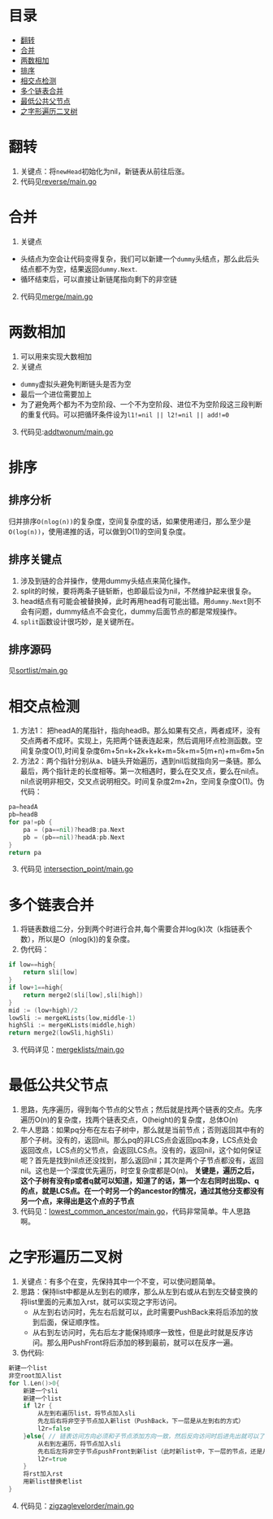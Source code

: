 
# 目录
- [翻转](#翻转)
- [合并](#合并)
- [两数相加](#两数相加)
- [排序](#排序)
- [相交点检测](#相交点检测)
- [多个链表合并](#多个链表合并)
- [最低公共父节点](#最低公共父节点)
- [之字形遍历二叉树](#之字形遍历二叉树)

# 翻转
1. 关键点：将`newHead`初始化为nil，新链表从前往后涨。
2. 代码见[reverse/main.go](reverse/main.go)

# 合并
1. 关键点
- 头结点为空会让代码变得复杂，我们可以新建一个`dummy`头结点，那么此后头结点都不为空，结果返回`dummy.Next`.
- 循环结束后，可以直接让新链尾指向剩下的非空链

2. 代码见[merge/main.go](merge/main.go)

# 两数相加
1. 可以用来实现大数相加
2. 关键点
- `dummy`虚拟头避免判断链头是否为空
- 最后一个进位需要加上
- 为了避免两个都为不为空阶段、一个不为空阶段、进位不为空阶段这三段判断的重复代码。可以把循环条件设为`l1!=nil || l2!=nil || add!=0`

3. 代码见:[addtwonum/main.go](addtwonum/main.go)

# 排序
## 排序分析
归并排序`O(nlog(n))`的复杂度，空间复杂度的话，如果使用递归，那么至少是`O(log(n))`，使用递推的话，可以做到O(1)的空间复杂度。

## 排序关键点
1. 涉及到链的合并操作，使用dummy头结点来简化操作。
2. split的时候，要将两条子链斩断，也即最后设为nil，不然维护起来很复杂。
3. head结点有可能会被替换掉，此时再用head有可能出错。用`dummy.Next`则不会有问题，dummy结点不会变化，dummy后面节点的都是常规操作。
4. `split`函数设计很巧妙，是关键所在。

## 排序源码
见[sortlist/main.go](sortlist/main.go)

# 相交点检测
1. 方法1： 把headA的尾指针，指向headB。那么如果有交点，两者成环，没有交点两者不成环。实现上，先把两个链表连起来，然后调用环点检测函数。空间复杂度O(1),时间复杂度6m+5n=k+2k+k+k+m=5k+m=5(m+n)+m=6m+5n
2. 方法2：两个指针分别从a、b链头开始遍历，遇到nil后就指向另一条链。那么最后，两个指针走的长度相等。第一次相遇时，要么在交叉点，要么在nil点。nil点说明非相交，交叉点说明相交。时间复杂度2m+2n，空间复杂度O(1)。伪代码：
```go
pa=headA
pb=headB
for pa!=pb {
    pa = (pa==nil)?headB:pa.Next
    pb = (pb==nil)?headA:pb.Next
}
return pa
```
3. 代码见 [intersection_point/main.go](intersection_point/main.go)

# 多个链表合并
1. 将链表数组二分，分到两个时进行合并,每个需要合并log(k)次（k指链表个数），所以是O（nlog(k))的复杂度。 
2. 伪代码：
```go
if low==high{
    return sli[low]
}
if low+1==high{
    return merge2(sli[low],sli[high])
}
mid := (low+high)/2
lowSli := mergeKLists(low,middle-1)
highSli := mergeKLists(middle,high)
return merge2(lowSli,highSli)
```

3. 代码详见：[mergeklists/main.go](mergeklists/main.go)

# 最低公共父节点
1. 思路，先序遍历，得到每个节点的父节点；然后就是找两个链表的交点。先序遍历O(n)的复杂度，找两个链表交点，O(height)的复杂度，总体O(n)
2. 牛人思路：如果pq分布在左右子树中，那么就是当前节点；否则返回其中有的那个子树。没有的，返回nil。那么pq的非LCS点会返回pq本身，LCS点处会返回改点，LCS点的父节点，会返回LCS点。没有的，返回nil，这个如何保证呢？首先是找到nil点还没找到，那么返回nil；其次是两个子节点都没有，返回nil。这也是一个深度优先遍历，时空复杂度都是O(n)。 **关键是，遍历之后，这个子树有没有p或者q就可以知道，知道了的话，第一个左右同时出现p、q的点，就是LCS点。在一个时另一个的ancestor的情况，通过其他分支都没有另一个点，来得出是这个点的子节点**
3. 代码见：[lowest_common_ancestor/main.go](lowest_common_ancestor/main.go)，代码非常简单。牛人思路啊。

# 之字形遍历二叉树
1. 关键点：有多个在变，先保持其中一个不变，可以使问题简单。
2. 思路：保持list中都是从左到右的顺序，那么从左到右或从右到左交替变换的将list里面的元素加入rst，就可以实现之字形访问。
    - 从左到右访问时，先左右后就可以，此时需要PushBack来将后添加的放到后面，保证顺序性。
    - 从右到左访问时，先右后左才能保持顺序一致性，但是此时就是反序访问。那么用PushFront将后添加的移到最前，就可以在反序一遍。
3. 伪代码:
```go
新建一个list
非空root加入list
for l.Len()>0{
    新建一个sli
    新建一个list
    if l2r {
        从左到右遍历list，将节点加入sli
        先左后右将非空子节点加入新list（PushBack，下一层是从左到右的方式）
        l2r=false
    }else{ // 链表访问方向必须和子节点添加方向一致，然后反向访问时后进先出就可以了（PushFront）
        从右到左遍历，将节点加入sli
        先右后左将非空子节点pushFront到新list（此时新list中，下一层的节点，还是从左到右的顺序）
        l2r=true
    }
    将rst加入rst
    用新list替换老list
}
```
4. 代码见：[zigzaglevelorder/main.go](zigzaglevelorder/main.go)
